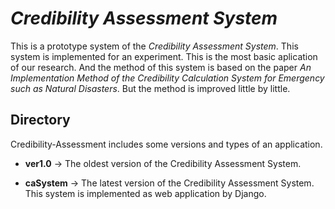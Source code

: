 # *Credibility Assessment System*
This is a prototype system of the *Credibility Assessment System*. This system is implemented for an experiment. This is the most basic aplication of our research. And the method of this system is based on the paper *An Implementation Method of the Credibility Calculation System for Emergency such as Natural Disasters*. But the method is improved little by little.

## Directory
Credibility-Assessment includes some versions and types of an application.

- **ver1.0**
-> The oldest version of the Credibility Assessment System.

- **caSystem**
-> The latest version of the Credibility Assessment System. This system is implemented as web application by Django.